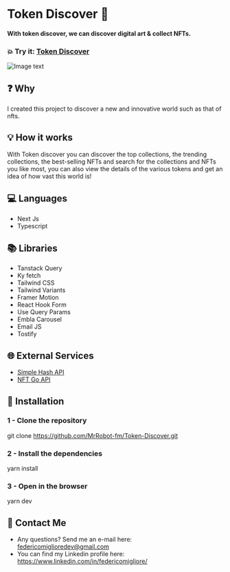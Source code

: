 # Token Discover 🚀
#### With token discover, we can discover digital art & collect NFTs.

### 💥 Try it:  [Token Discover](https://token-discover.vercel.app/)


![Image text](https://github.com/MrRobot-fm/Token-Discover/assets/90281132/1d951881-cdaf-45f1-8bdc-c4358c399de1)


## ❓ Why
I created this project to discover a new and innovative world such as that of nfts.

## 💡 How it works
With Token discover you can discover the top collections, the trending collections, the best-selling NFTs and search for the collections and NFTs you like most, you can also view the details of the various tokens and get an idea of ​​how vast this world is!

## 💻 Languages
* Next Js
* Typescript
## 📚 Libraries
* Tanstack Query
* Ky fetch
* Tailwind CSS
* Tailwind Variants
* Framer Motion
* React Hook Form
* Use Query Params
* Embla Carousel
* Email JS
* Tostify

## 🌐 External Services
* [Simple Hash API](https://docs.simplehash.com/reference/overview)
* [NFT Go API](https://docs.nftgo.io/reference/introduction)


## 💾 Installation

### 1 - Clone the repository
git clone https://github.com/MrRobot-fm/Token-Discover.git

### 2 - Install the dependencies
yarn install

### 3 - Open in the browser
yarn dev

## 📧 Contact Me
* Any questions? Send me an e-mail here: federicomiglioredev@gmail.com
* You can find my Linkedin profile here: https://www.linkedin.com/in/federicomigliore/
